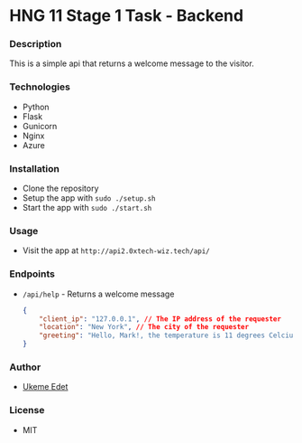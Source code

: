 # HNG 11 Stage 1 Task - Backend

### Description

This is a simple api that returns a welcome message to the visitor.

### Technologies

-   Python
-   Flask
-   Gunicorn
-   Nginx
-   Azure

### Installation

-   Clone the repository
-   Setup the app with `sudo ./setup.sh`
-   Start the app with `sudo ./start.sh`

### Usage

-   Visit the app at `http://api2.0xtech-wiz.tech/api/`

### Endpoints

-   `/api/help` - Returns a welcome message
    ```json
    {
    	"client_ip": "127.0.0.1", // The IP address of the requester
    	"location": "New York", // The city of the requester
    	"greeting": "Hello, Mark!, the temperature is 11 degrees Celcius in New York"
    }
    ```

### Author

-   [Ukeme Edet](https://github.com/Ukeme-Edet)

### License

-   MIT
